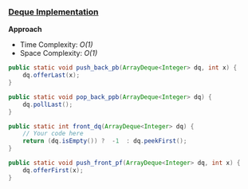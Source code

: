 ### [Deque Implementation](https://www.geeksforgeeks.org/problems/deque-implementations/1?itm_source=geeksforgeeks&itm_medium=article&itm_campaign=practice_card)

**Approach**

- Time Complexity: *O(1)*
- Space Complexity: *O(1)* 

```java
public static void push_back_pb(ArrayDeque<Integer> dq, int x) {
    dq.offerLast(x);
}

public static void pop_back_ppb(ArrayDeque<Integer> dq) {
    dq.pollLast();
}

public static int front_dq(ArrayDeque<Integer> dq) {
    // Your code here
    return (dq.isEmpty()) ?  -1  : dq.peekFirst();
}

public static void push_front_pf(ArrayDeque<Integer> dq, int x) {
    dq.offerFirst(x);
}

```